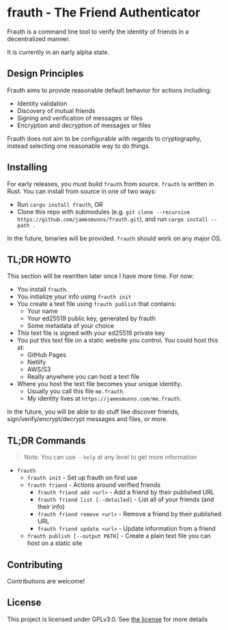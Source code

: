 # frauth - The Friend Authenticator

Frauth is a command line tool to verify the identity of friends in a decentralized manner.

It is currently in an early alpha state.

## Design Principles

Frauth aims to provide reasonable default behavior for actions including:

* Identity validation
* Discovery of mutual friends
* Signing and verification of messages or files
* Encryption and decryption of messages or files

Frauth does not aim to be configurable with regards to cryptography, instead selecting one reasonable way to do things.

## Installing

For early releases, you must build `frauth` from source. `frauth` is written in Rust. You can install from source in one of two ways:

* Run `cargo install frauth`, OR
* Clone this repo with submodules (e.g. `git clone --recursive https://github.com/jamesmunns/frauth.git`), and run `cargo install --path .`

In the future, binaries will be provided. `frauth` should work on any major OS.

## TL;DR HOWTO

This section will be rewritten later once I have more time. For now:

* You install `frauth`.
* You initialize your info using `frauth init`
* You create a text file using `frauth publish` that contains:
    * Your name
    * Your ed25519 public key, generated by frauth
    * Some metadata of your choice
* This text file is signed with your ed25519 private key
* You put this text file on a static website you control. You could host this at:
    * GitHub Pages
    * Netlify
    * AWS/S3
    * Really anywhere you can host a text file
* Where you host the text file becomes your unique identity.
    * Usually you call this file `me.frauth`.
    * My identity lives at `https://jamesmunns.com/me.frauth`.

In the future, you will be able to do stuff like discover friends, sign/verify/encrypt/decrypt messages and files, or more.

## TL;DR Commands

> Note: You can use `--help` at any level to get more information

* `frauth`
    * `frauth init` - Set up frauth on first use
    * `frauth friend` - Actions around verified friends
        * `frauth friend add <url>` - Add a friend by their published URL
        * `frauth friend list [--detailed]` - List all of your friends (and their info)
        * `frauth friend remove <url>` - Remove a friend by their published URL
        * `frauth friend update <url>` - Update information from a friend
    * `frauth publish [--output PATH]` - Create a plain text file you can host on a static site

## Contributing

Contributions are welcome!

## License

This project is licensed under GPLv3.0. See [the license](./LICENSE.md) for more details
